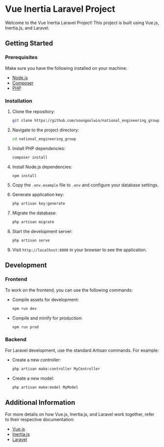 # Vue Inertia Laravel Project

Welcome to the Vue Inertia Laravel Project! This project is built using Vue.js, Inertia.js, and Laravel.

## Getting Started

### Prerequisites

Make sure you have the following installed on your machine:

-   [Node.js](https://nodejs.org/)
-   [Composer](https://getcomposer.org/)
-   [PHP](https://www.php.net/)

### Installation

1. Clone the repository:

    ```bash
    git clone https://github.com/soungoolwin/national_engineering_group
    ```

2. Navigate to the project directory:

    ```bash
    cd national_engineering_group
    ```

3. Install PHP dependencies:

    ```bash
    composer install
    ```

4. Install Node.js dependencies:

    ```bash
    npm install
    ```

5. Copy the `.env.example` file to `.env` and configure your database settings.

6. Generate application key:

    ```bash
    php artisan key:generate
    ```

7. Migrate the database:

    ```bash
    php artisan migrate
    ```

8. Start the development server:

    ```bash
    php artisan serve
    ```

9. Visit `http://localhost:8000` in your browser to see the application.

## Development

### Frontend

To work on the frontend, you can use the following commands:

-   Compile assets for development:

    ```bash
    npm run dev
    ```

-   Compile and minify for production:

    ```bash
    npm run prod
    ```

### Backend

For Laravel development, use the standard Artisan commands. For example:

-   Create a new controller:

    ```bash
    php artisan make:controller MyController
    ```

-   Create a new model:

    ```bash
    php artisan make:model MyModel
    ```

## Additional Information

For more details on how Vue.js, Inertia.js, and Laravel work together, refer to their respective documentation:

-   [Vue.js](https://vuejs.org/)
-   [Inertia.js](https://inertiajs.com/)
-   [Laravel](https://laravel.com/)
